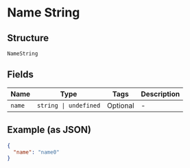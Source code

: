 
# Name String

## Structure

`NameString`

## Fields

| Name | Type | Tags | Description |
|  --- | --- | --- | --- |
| `name` | `string \| undefined` | Optional | - |

## Example (as JSON)

```json
{
  "name": "name0"
}
```

